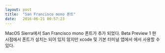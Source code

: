 ```yaml
---
layout: post
title:  "San Francisco mono 폰트"
date:   2016-06-21 00:57:23
---
```



MacOS Sierra에서 San Francisco mono 폰트가 추가 되었다. Beta Preview 1 현 시점에서 폰트가 설치는 되어 있지 않지만 xcode 및 기본 터미널 앱에서 에서 사용할 수 있다.
